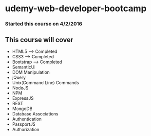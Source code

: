 # udemy-web-developer-bootcamp

### Started this course on 4/2/2016

## This course will cover 
* HTML5 --> Completed
* CSS3 --> Completed
* Bootstrap --> Completed
* SemanticUI
* DOM Manipulation
* jQuery
* Unix(Command Line) Commands
* NodeJS
* NPM
* ExpressJS
* REST
* MongoDB
* Database Associations
* Authentication
* PassportJS
* Authorization
